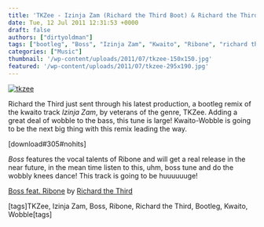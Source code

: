 ```yaml
---
title: 'TKZee - Izinja Zam (Richard the Third Boot) & Richard the Third - Boss feat. Ribone'
date: Tue, 12 Jul 2011 12:31:53 +0000
draft: false
authors: ["dirtyoldman"]
tags: ["bootleg", "Boss", "Izinja Zam", "Kwaito", "Ribone", "richard the third", "TKZee", "Wobble"]
categories: ["Music"]
thumbnail: '/wp-content/uploads/2011/07/tkzee-150x150.jpg'
featured: '/wp-content/uploads/2011/07/tkzee-295x190.jpg'
---
```


[![](/wp-content/uploads/2011/07/tkzee.jpg "tkzee")](/2011/07/12/tkzee-izinja-zam-richard-the-third-boot-richard-the-third-boss-feat-ribone/tkzee/)

Richard the Third just sent through his latest production, a bootleg remix of the kwaito track _Izinja Zam_, by veterans of the genre, TKZee. Adding a great deal of wobble to the bass, this tune is large! Kwaito-Wobble is going to be the next big thing with this remix leading the way.

\[download#305#nohits\]

_Boss_ features the vocal talents of Ribone and will get a real release in the near future, in the mean time listen to this, uhm, boss tune and do the wobbly knees dance! This track is going to be huuuuuuge!

 [Boss feat. Ribone](http://soundcloud.com/richardthethird/boss-feat-ribone) by [Richard the Third](http://soundcloud.com/richardthethird)

\[tags\]TKZee, Izinja Zam, Boss, Ribone, Richard the Third, Bootleg, Kwaito, Wobble\[tags\]